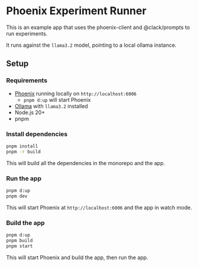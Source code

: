 # Phoenix Experiment Runner

This is an example app that uses the phoenix-client and @clack/prompts to run experiments.

It runs against the `llama3.2` model, pointing to a local ollama instance.

## Setup

### Requirements

- [Phoenix](https://phoenix.arize.com/) running locally on `http://localhost:6006`
  - `pnpm d:up` will start Phoenix
- [Ollama](https://ollama.com/) with `llama3.2` installed
- Node.js 20+
- pnpm

### Install dependencies

```bash
pnpm install
pnpm -r build
```

This will build all the dependencies in the monorepo and the app.

### Run the app

```bash
pnpm d:up
pnpm dev
```

This will start Phoenix at `http://localhost:6006` and the app in watch mode.

### Build the app

```bash
pnpm d:up
pnpm build
pnpm start
```

This will start Phoenix and build the app, then run the app.
